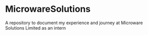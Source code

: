 # MicrowareSolutions
A repository to document my experience and journey at Microware Solutions Limited as an intern
